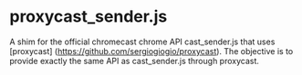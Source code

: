 # proxycast_sender.js
A shim for the official chromecast chrome API cast_sender.js that uses [proxycast] (https://github.com/sergiogiogio/proxycast).
The objective is to provide exactly the same API as cast_sender.js through proxycast.
